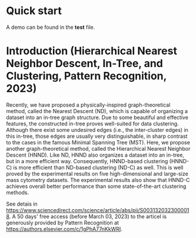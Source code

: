 # Quick start
A demo can be found in the **test** file.

# Introduction (Hierarchical Nearest Neighbor Descent, In-Tree, and Clustering, **Pattern Recognition, 2023**)

Recently, we have proposed a physically-inspired graph-theoretical method,
called the Nearest Descent (ND), which is capable of organizing a dataset
into an in-tree graph structure. Due to some beautiful and effective features,
the constructed in-tree proves well-suited for data clustering. Although
there exist some undesired edges (i.e., the inter-cluster edges) in this in-tree,
those edges are usually very distinguishable, in sharp contrast to the cases
in the famous Minimal Spanning Tree (MST). Here, we propose another
graph-theoretical method, called the Hierarchical Nearest Neighbor Descent
(HNND). Like ND, HNND also organizes a dataset into an in-tree, but in
a more efficient way. Consequently, HNND-based clustering (HNND-C) is
more efficient than ND-based clustering (ND-C) as well. This is well proved
by the experimental results on five high-dimensional and large-size mass cytometry
datasets. The experimental results also show that HNND-C achieves
overall better performance than some state-of-the-art clustering methods.

See detais in https://www.sciencedirect.com/science/article/abs/pii/S0031320323000018.
A 50 days' free access (before March 03, 2023) to the articel is generously provided by Pattern Recognition at https://authors.elsevier.com/c/1gPhA77nKkWRI. 

